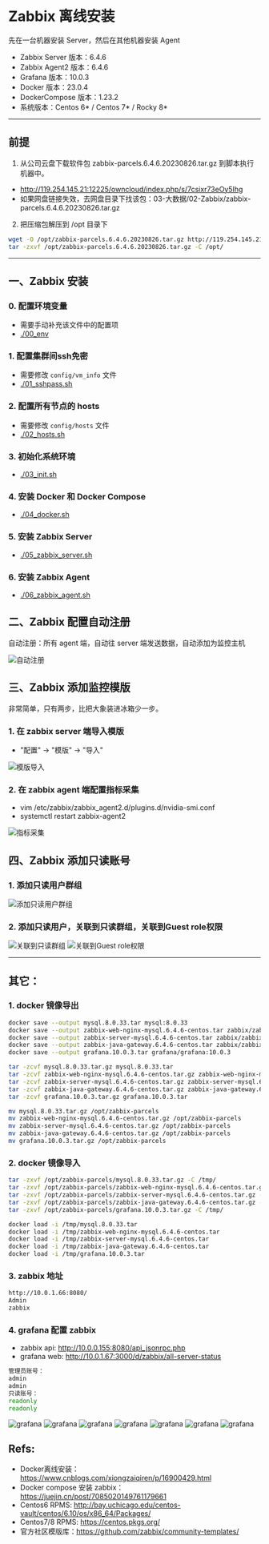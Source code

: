 # Zabbix 离线安装

先在一台机器安装 Server，然后在其他机器安装 Agent

- Zabbix Server 版本：6.4.6
- Zabbix Agent2 版本：6.4.6
- Grafana 版本：10.0.3
- Docker 版本：23.0.4
- DockerCompose 版本：1.23.2
- 系统版本：Centos 6* / Centos 7* / Rocky 8*

*****

## 前提

1. 从公司云盘下载软件包 zabbix-parcels.6.4.6.20230826.tar.gz 到脚本执行机器中。
- http://119.254.145.21:12225/owncloud/index.php/s/7csixr73eOy5Ihg
- 如果网盘链接失效，去网盘目录下找该包：03-大数据/02-Zabbix/zabbix-parcels.6.4.6.20230826.tar.gz

2. 把压缩包解压到 /opt 目录下
```bash
wget -O /opt/zabbix-parcels.6.4.6.20230826.tar.gz http://119.254.145.21:12225/owncloud/index.php/s/7csixr73eOy5Ihg/download
tar -zxvf /opt/zabbix-parcels.6.4.6.20230826.tar.gz -C /opt/
```

*****

## 一、Zabbix 安装

### 0. 配置环境变量
- 需要手动补充该文件中的配置项
- [./00_env](./00_env)

### 1. 配置集群间ssh免密
- 需要修改 `config/vm_info` 文件
- [./01_sshpass.sh](./01_sshpass.sh)

### 2. 配置所有节点的 hosts
- 需要修改 `config/hosts` 文件
- [./02_hosts.sh](./02_hosts.sh)

### 3. 初始化系统环境
- [./03_init.sh](./03_init.sh)

### 4. 安装 Docker 和 Docker Compose
- [./04_docker.sh](./04_docker.sh)

### 5. 安装 Zabbix Server
- [./05_zabbix_server.sh](./05_zabbix_server.sh)

### 6. 安装 Zabbix Agent
- [./06_zabbix_agent.sh](./06_zabbix_agent.sh)

## 二、Zabbix 配置自动注册

自动注册：所有 agent 端，自动往 server 端发送数据，自动添加为监控主机

![自动注册](./images/zabbix-autoregister.jpg)

## 三、Zabbix 添加监控模版

非常简单，只有两步，比把大象装进冰箱少一步。

### 1. 在 zabbix server 端导入模版

- "配置" -> "模版" -> "导入"

![模版导入](./images/zabbix-server-templates-import.jpg)

### 2. 在 zabbix agent 端配置指标采集

- vim /etc/zabbix/zabbix_agent2.d/plugins.d/nvidia-smi.conf
- systemctl restart zabbix-agent2

![指标采集](./images/zabbix-agent-userparameter.jpg)

## 四、Zabbix 添加只读账号

### 1. 添加只读用户群组
![添加只读用户群组](./images/readonly-01.jpg)

### 2. 添加只读用户，关联到只读群组，关联到Guest role权限
![关联到只读群组](./images/readonly-02.jpg)
![关联到Guest role权限](./images/readonly-03.jpg)

*****

## 其它：
### 1. docker 镜像导出
```bash
docker save --output mysql.8.0.33.tar mysql:8.0.33
docker save --output zabbix-web-nginx-mysql.6.4.6-centos.tar zabbix/zabbix-web-nginx-mysql:6.4.6-centos
docker save --output zabbix-server-mysql.6.4.6-centos.tar zabbix/zabbix-server-mysql:6.4.6-centos
docker save --output zabbix-java-gateway.6.4.6-centos.tar zabbix/zabbix-java-gateway:6.4.6-centos
docker save --output grafana.10.0.3.tar grafana/grafana:10.0.3

tar -zcvf mysql.8.0.33.tar.gz mysql.8.0.33.tar
tar -zcvf zabbix-web-nginx-mysql.6.4.6-centos.tar.gz zabbix-web-nginx-mysql.6.4.6-centos.tar
tar -zcvf zabbix-server-mysql.6.4.6-centos.tar.gz zabbix-server-mysql.6.4.6-centos.tar
tar -zcvf zabbix-java-gateway.6.4.6-centos.tar.gz zabbix-java-gateway.6.4.6-centos.tar
tar -zcvf grafana.10.0.3.tar.gz grafana.10.0.3.tar

mv mysql.8.0.33.tar.gz /opt/zabbix-parcels
mv zabbix-web-nginx-mysql.6.4.6-centos.tar.gz /opt/zabbix-parcels
mv zabbix-server-mysql.6.4.6-centos.tar.gz /opt/zabbix-parcels
mv zabbix-java-gateway.6.4.6-centos.tar.gz /opt/zabbix-parcels
mv grafana.10.0.3.tar.gz /opt/zabbix-parcels
```

### 2. docker 镜像导入
```bash
tar -zxvf /opt/zabbix-parcels/mysql.8.0.33.tar.gz -C /tmp/
tar -zxvf /opt/zabbix-parcels/zabbix-web-nginx-mysql.6.4.6-centos.tar.gz -C /tmp/
tar -zxvf /opt/zabbix-parcels/zabbix-server-mysql.6.4.6-centos.tar.gz -C /tmp/
tar -zxvf /opt/zabbix-parcels/zabbix-java-gateway.6.4.6-centos.tar.gz -C /tmp/
tar -zxvf /opt/zabbix-parcels/grafana.10.0.3.tar.gz -C /tmp/

docker load -i /tmp/mysql.8.0.33.tar
docker load -i /tmp/zabbix-web-nginx-mysql.6.4.6-centos.tar
docker load -i /tmp/zabbix-server-mysql.6.4.6-centos.tar
docker load -i /tmp/zabbix-java-gateway.6.4.6-centos.tar
docker load -i /tmp/grafana.10.0.3.tar
```

### 3. zabbix 地址
```bash
http://10.0.1.66:8080/
Admin
zabbix
```

### 4. grafana 配置 zabbix
- zabbix api: http://10.0.0.155:8080/api_jsonrpc.php
- grafana web: http://10.0.1.67:3000/d/zabbix/all-server-status
```bash
管理员账号：
admin
admin
只读账号：
readonly
readonly
```

![grafana](./images/grafana-01.png)
![grafana](./images/grafana-02.png)
![grafana](./images/grafana-03.png)
![grafana](./images/grafana-04.png)
![grafana](./images/grafana-05.png)
![grafana](./images/grafana-06.png)
![grafana](./images/grafana-07.png)

## Refs:
- Docker离线安装：https://www.cnblogs.com/xiongzaiqiren/p/16900429.html
- Docker compose 安装 zabbix： https://juejin.cn/post/7085020149761179661
- Centos6 RPMS: http://bay.uchicago.edu/centos-vault/centos/6.10/os/x86_64/Packages/
- Centos7/8 RPMS: https://centos.pkgs.org/
- 官方社区模版库：https://github.com/zabbix/community-templates/
